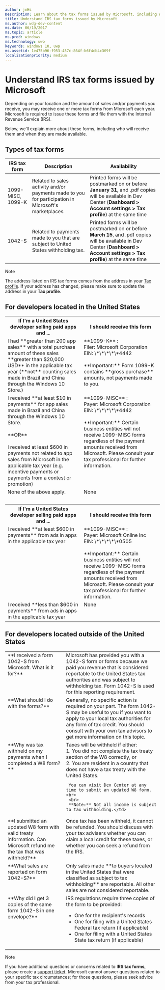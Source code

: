 ```yaml
---
author: jnHs
Description: Learn about the tax forms issued by Microsoft, including who will receive them and when they are made available.
title: Understand IRS tax forms issued by Microsoft
ms.author: wdg-dev-content
ms.date: 06/19/2017
ms.topic: article
ms.prod: windows
ms.technology: uwp
keywords: windows 10, uwp
ms.assetid: 1e475b96-f953-457c-864f-b6f4cb4c309f
localizationpriority: medium
---
```


# Understand IRS tax forms issued by Microsoft

Depending on your location and the amount of sales and/or payments you receive, you may receive one or more tax forms from Microsoft each year. Microsoft is required to issue these forms and file them with the Internal Revenue Service (IRS).

Below, we'll explain more about these forms, including who will receive them and when they are made available.

## Types of tax forms

| IRS tax form | Description | Availability |
|--------------|-------------|--------------|
|1099-MISC, 1099-K | Related to sales activity and/or payments made to you for participation in Microsoft's marketplaces | Printed forms will be postmarked on or before **January 31**, and .pdf copies will be available in Dev Center (**Dashboard > Account settings > Tax profile**) at the same time |
|1042-S | Related to payments made to you that are subject to United States withholding tax. | Printed forms will be postmarked on or before **March 15**, and .pdf copies will be available in Dev Center (**Dashboard > Account settings > Tax profile**) at the same time |

> [!NOTE]
> The address listed on IRS tax forms comes from the address in your [Tax profile](setting-up-your-payout-account-and-tax-forms.md#tax-forms). If your address has changed, please make sure to update the address in your **Tax profile**.

## For developers located in the United States

<table>
  <tr>
     <th>If I'm a United States developer selling paid apps and ... </th>
     <th> I should receive this form</th>
  </tr>
  <tr> 
     <td valign="top">I had **greater than 200 app sales** with a total purchase amount of these sales **greater than $20,000 USD** in the applicable tax year (**not** counting sales made in Brazil and China through the Windows 10 Store.)</td>
    <td valign="top">**1099-K** :<br>
Filer: Microsoft Corporation<br>
EIN: \*\*\*\*\*4442<br>
<br>
**Important:** Form 1099-K contains **gross purchase** amounts, not payments made to you.</td>
  </tr>
  <tr> 
     <td valign="top">I received **at least $10 in payments** for app sales made in Brazil and China through the Windows 10 Store.<br>
<br>
**OR**<br>
<br>
I received at least $600 in payments not related to app sales from Microsoft in the applicable tax year (e.g. incentive payments or payments from a contest or promotion)</td>
    <td valign="top">**1099-MISC** :<br>
Payer: Microsoft Corporation<br>
EIN: \*\*\*\*\*4442<br>
<br>
**Important:** Certain business entities will not receive 1099-MISC forms regardless of the payment amounts received from Microsoft.  Please consult your tax professional for further information.</td>
  </tr>
  <tr>
    <td valign="top">None of the above apply.</td>
    <td valign="top">None</td>
  </tr>
  <tr>
    <td valign="top">&nbsp;</td>
    <td valign="top">&nbsp;</td>
  </tr>
  <tr>
     <th>If I'm a United States developer selling paid apps and ... </th>
     <th> I should receive this form</th>
  </tr>
  <tr> 
     <td valign="top">I received **at least $600 in payments** from ads in apps in the applicable tax year</td>
    <td valign="top">**1099-MISC** :<br>
Payer: Microsoft Online Inc<br>
EIN: \*\*\*\*\*0505<br>
<br>
**Important:** Certain business entities will not receive 1099-MISC forms regardless of the payment amounts received from Microsoft.  Please consult your tax professional for further information.  </td>
  </tr>
  <tr> 
     <td valign="top">I received **less than $600 in payments** from ads in apps in the applicable tax year</td>
     <td valign="top">None</td>
  </tr>
</table>


## For developers located outside of the United States

<table>
  <tr>
    <td valign="top">**I received a form 1042-S from Microsoft. What is it for?**</td>
    <td valign="top">Microsoft has provided you with a 1042-S form or forms because we paid you revenue that is considered reportable to the United States tax authorities and was subject to withholding tax.  Form 1042-S is used for this reporting requirement.</td>
  </tr>
  <tr>
    <td valign="top">**What should I do with the forms?**</td>
    <td valign="top">Generally, no specific action is required on your part. The form 1042-S may be useful to you if you want to apply to your local tax authorities for any form of tax credit.  You should consult with your own tax advisors to get more information on this topic.</td>
  </tr>
  <tr>
    <td valign="top">**Why was tax withheld on my payments when I completed a W8 form?**</td>
    <td valign="top">Taxes will be withheld if either:<br>
     1. You did not complete the tax treaty section of the W8 correctly, or<br>
     2. You are resident in a country that does not have a tax treaty with the United States.

     You can visit Dev Center at any time to submit an updated W8 form.<br>
     <br>
     **Note:** Not all income is subject to tax withholding.</td>
  </tr>
  <tr>
    <td valign="top">**I submitted an updated W8 form with valid treaty information. Can Microsoft refund me the tax that was withheld?**</td>
    <td valign="top">Once tax has been withheld, it cannot be refunded. You should discuss with your tax advisers whether you can claim a local credit for these taxes, or whether you can seek a refund from the IRS.</td>
  </tr>
  <tr>
    <td valign="top">**What sales are reported on form 1042-S?**</td>
    <td valign="top">Only sales made **to buyers located in the United States that were classified as subject to tax withholding** are reportable.  All other sales are not considered reportable.</td>
  </tr>
  <tr>
    <td valign="top">**Why did I get 3 copies of the same form 1042-S in one envelope?**</td>
    <td valign="top">IRS regulations require three copies of the form to be provided:
<ul>
<li>One for the recipient's records</li>
<li>One for filing with a United States Federal tax return (if applicable)</li>
<li>One for filing with a United States State tax return (if applicable)</li>
</ul></td>
  </tr>
</table>


> [!NOTE]
> If you have additional questions or concerns related to **IRS tax forms**, please create a [support ticket](http://aka.ms/storesupport). Microsoft cannot answer questions related to your specific tax circumstances; for those questions, please seek advice from your tax professional.
